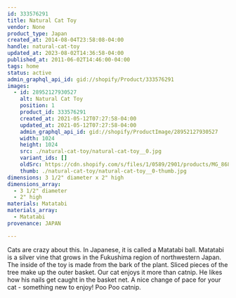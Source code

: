 ```yaml
---
id: 333576291
title: Natural Cat Toy
vendor: None
product_type: Japan
created_at: 2014-08-04T23:58:08-04:00
handle: natural-cat-toy
updated_at: 2023-08-02T14:36:58-04:00
published_at: 2011-06-02T14:46:00-04:00
tags: home
status: active
admin_graphql_api_id: gid://shopify/Product/333576291
images:
  - id: 28952127930527
    alt: Natural Cat Toy
    position: 1
    product_id: 333576291
    created_at: 2021-05-12T07:27:58-04:00
    updated_at: 2021-05-12T07:27:58-04:00
    admin_graphql_api_id: gid://shopify/ProductImage/28952127930527
    width: 1024
    height: 1024
    src: ./natural-cat-toy/natural-cat-toy__0.jpg
    variant_ids: []
    oldSrc: https://cdn.shopify.com/s/files/1/0589/2901/products/MG_8688.jpg?v=1620818878
    thumb: ./natural-cat-toy/natural-cat-toy__0-thumb.jpg
dimensions: 3 1/2" diameter x 2" high
dimensions_array:
  - 3 1/2" diameter
  - 2" high
materials: Matatabi
materials_array:
  - Matatabi
provenance: JAPAN

---
```


Cats are crazy about this. In Japanese, it is called a Matatabi ball. Matatabi is a silver vine that grows in the Fukushima region of northwestern Japan. The inside of the toy is made from the bark of the plant. Sliced pieces of the tree make up the outer basket. Our cat enjoys it more than catnip. He likes how his nails get caught in the basket net. A nice change of pace for your cat - something new to enjoy! Poo Poo catnip.